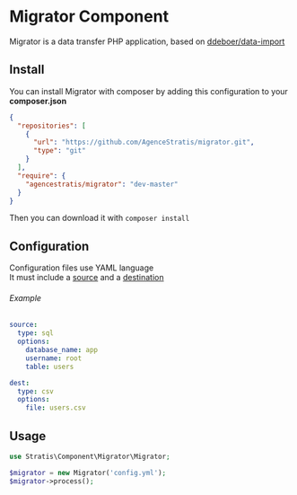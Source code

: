 Migrator Component
==================

Migrator is a data transfer PHP application, based on [ddeboer/data-import](https://github.com/ddeboer/data-import)


Install
-------

You can install Migrator with composer by adding this configuration to your **composer.json**

```json
{
  "repositories": [
    {
      "url": "https://github.com/AgenceStratis/migrator.git",
      "type": "git"
    }
  ],
  "require": {
    "agencestratis/migrator": "dev-master"
  }
}
```

Then you can download it with `composer install`


Configuration
-------------

Configuration files use YAML language\
It must include a [source](Source.md) and a [destination](Destination.md)

###### Example

```yaml
source:
  type: sql
  options:
    database_name: app
    username: root
    table: users

dest:
  type: csv
  options:
    file: users.csv
```

Usage
-----

```php
use Stratis\Component\Migrator\Migrator;

$migrator = new Migrator('config.yml');
$migrator->process();
```
